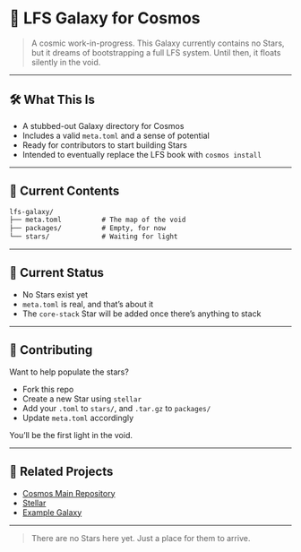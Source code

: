 # 🌌 LFS Galaxy for Cosmos

> A cosmic work-in-progress. This Galaxy currently contains no Stars, but it dreams of bootstrapping a full LFS system. Until then, it floats silently in the void.

---

## 🛠️ What This Is

- A stubbed-out Galaxy directory for Cosmos
- Includes a valid `meta.toml` and a sense of potential
- Ready for contributors to start building Stars
- Intended to eventually replace the LFS book with `cosmos install`

---

## 📂 Current Contents

```txt
lfs-galaxy/
├── meta.toml          # The map of the void
├── packages/          # Empty, for now
└── stars/             # Waiting for light
```

---

## 🚧 Current Status

- No Stars exist yet
- `meta.toml` is real, and that’s about it
- The `core-stack` Star will be added once there’s anything to stack

---

## 🧠 Contributing

Want to help populate the stars?
- Fork this repo
- Create a new Star using `stellar`
- Add your `.toml` to `stars/`, and `.tar.gz` to `packages/`
- Update `meta.toml` accordingly

You’ll be the first light in the void.

---

## 🔗 Related Projects

- [Cosmos Main Repository](https://github.com/cosmospkg/cosmos)
- [Stellar](https://github.com/cosmospkg/cosmos/tree/main/stellar)
- [Example Galaxy](https://github.com/cosmospkg/example-galaxy)

---

> There are no Stars here yet. Just a place for them to arrive.

